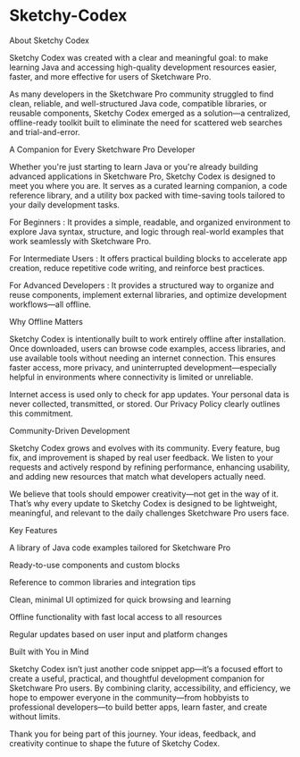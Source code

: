 # Sketchy-Codex
About Sketchy Codex


Sketchy Codex was created with a clear and meaningful goal: to make learning Java and accessing high-quality development resources easier, faster, and more effective for users of Sketchware Pro.


As many developers in the Sketchware Pro community struggled to find clean, reliable, and well-structured Java code, compatible libraries, or reusable components, Sketchy Codex emerged as a solution—a centralized, offline-ready toolkit built to eliminate the need for scattered web searches and trial-and-error.



A Companion for Every Sketchware Pro Developer


Whether you're just starting to learn Java or you're already building advanced applications in Sketchware Pro, Sketchy Codex is designed to meet you where you are. It serves as a curated learning companion, a code reference library, and a utility box packed with time-saving tools tailored to your daily development tasks.


For Beginners : It provides a simple, readable, and organized environment to explore Java syntax, structure, and logic through real-world examples that work seamlessly with Sketchware Pro.


For Intermediate Users : It offers practical building blocks to accelerate app creation, reduce repetitive code writing, and reinforce best practices.


For Advanced Developers : It provides a structured way to organize and reuse components, implement external libraries, and optimize development workflows—all offline.



Why Offline Matters


Sketchy Codex is intentionally built to work entirely offline after installation. Once downloaded, users can browse code examples, access libraries, and use available tools without needing an internet connection. This ensures faster access, more privacy, and uninterrupted development—especially helpful in environments where connectivity is limited or unreliable.


Internet access is used only to check for app updates. Your personal data is never collected, transmitted, or stored. Our Privacy Policy clearly outlines this commitment.



Community-Driven Development


Sketchy Codex grows and evolves with its community. Every feature, bug fix, and improvement is shaped by real user feedback. We listen to your requests and actively respond by refining performance, enhancing usability, and adding new resources that match what developers actually need.


We believe that tools should empower creativity—not get in the way of it. That’s why every update to Sketchy Codex is designed to be lightweight, meaningful, and relevant to the daily challenges Sketchware Pro users face.



Key Features


A library of Java code examples tailored for Sketchware Pro

 Ready-to-use components and custom blocks

 Reference to common libraries and integration tips

 Clean, minimal UI optimized for quick browsing and learning

 Offline functionality with fast local access to all resources

 Regular updates based on user input and platform changes


Built with You in Mind


Sketchy Codex isn’t just another code snippet app—it’s a focused effort to create a useful, practical, and thoughtful development companion for Sketchware Pro users. By combining clarity, accessibility, and efficiency, we hope to empower everyone in the community—from hobbyists to professional developers—to build better apps, learn faster, and create without limits.


Thank you for being part of this journey. Your ideas, feedback, and creativity continue to shape the future of Sketchy Codex.

